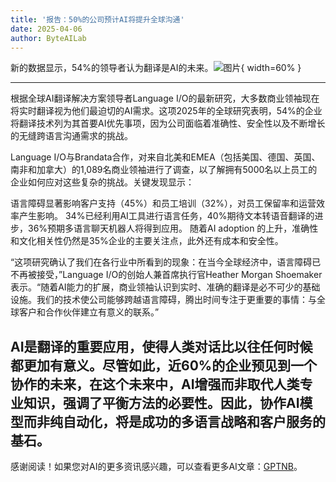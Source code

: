 ```yaml
---
title: '报告：50%的公司预计AI将提升全球沟通'
date: 2025-04-06
author: ByteAILab
---
```


新的数据显示，54%的领导者认为翻译是AI的未来。![图片](https://ai-techpark.com/wp-content/uploads/Language-IO.jpg){ width=60% }

---
根据全球AI翻译解决方案领导者Language I/O的最新研究，大多数商业领袖现在将实时翻译视为他们最迫切的AI需求。这项2025年的全球研究表明，54%的企业将翻译技术列为其首要AI优先事项，因为公司面临着准确性、安全性以及不断增长的无缝跨语言沟通需求的挑战。

Language I/O与Brandata合作，对来自北美和EMEA（包括美国、德国、英国、南非和加拿大）的1,089名商业领袖进行了调查，以了解拥有5000名以上员工的企业如何应对这些复杂的挑战。关键发现显示：

语言障碍显著影响客户支持（45%）和员工培训（32%），对员工保留率和运营效率产生影响。
34%已经利用AI工具进行语言任务，40%期待文本转语音翻译的进步，36%预期多语言聊天机器人将得到应用。
随着AI adoption 的上升，准确性和文化相关性仍然是35%企业的主要关注点，此外还有成本和安全性。

“这项研究确认了我们在各行业中所看到的现象：在当今全球经济中，语言障碍已不再被接受，”Language I/O的创始人兼首席执行官Heather Morgan Shoemaker表示。“随着AI能力的扩展，商业领袖认识到实时、准确的翻译是必不可少的基础设施。我们的技术使公司能够跨越语言障碍，腾出时间专注于更重要的事情：与全球客户和合作伙伴建立有意义的联系。”

AI是翻译的重要应用，使得人类对话比以往任何时候都更加有意义。尽管如此，近60%的企业预见到一个协作的未来，在这个未来中，AI增强而非取代人类专业知识，强调了平衡方法的必要性。因此，协作AI模型而非纯自动化，将是成功的多语言战略和客户服务的基石。
---
感谢阅读！如果您对AI的更多资讯感兴趣，可以查看更多AI文章：[GPTNB](https://gptnb.com)。